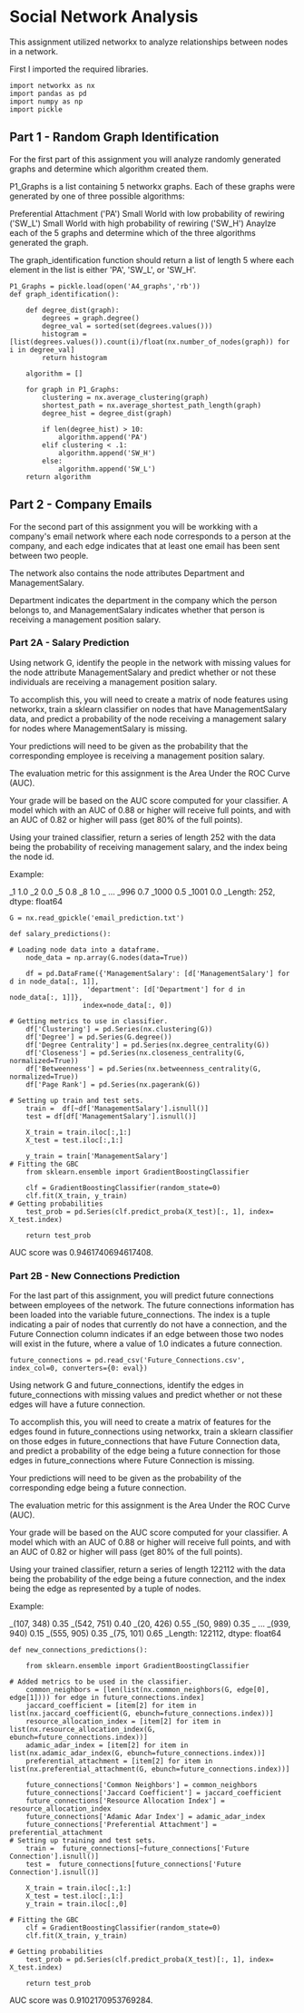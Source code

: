 # Social Network Analysis
This assignment utilized networkx to analyze relationships between nodes in a network.

First I imported the required libraries.
```
import networkx as nx
import pandas as pd
import numpy as np
import pickle
```

## Part 1 - Random Graph Identification
For the first part of this assignment you will analyze randomly generated graphs and determine which algorithm created them.

P1_Graphs is a list containing 5 networkx graphs. Each of these graphs were generated by one of three possible algorithms:

Preferential Attachment ('PA')
Small World with low probability of rewiring ('SW_L')
Small World with high probability of rewiring ('SW_H')
Anaylze each of the 5 graphs and determine which of the three algorithms generated the graph.

The graph_identification function should return a list of length 5 where each element in the list is either 'PA', 'SW_L', or 'SW_H'.
```
P1_Graphs = pickle.load(open('A4_graphs','rb')) 
def graph_identification():

    def degree_dist(graph):
        degrees = graph.degree()
        degree_val = sorted(set(degrees.values()))
        histogram = [list(degrees.values()).count(i)/float(nx.number_of_nodes(graph)) for i in degree_val]
        return histogram

    algorithm = []

    for graph in P1_Graphs:
        clustering = nx.average_clustering(graph)
        shortest_path = nx.average_shortest_path_length(graph)
        degree_hist = degree_dist(graph)

        if len(degree_hist) > 10:
            algorithm.append('PA')
        elif clustering < .1:
            algorithm.append('SW_H')
        else:
            algorithm.append('SW_L')
    return algorithm
 ```
 
## Part 2 - Company Emails
For the second part of this assignment you will be workking with a company's email network where each node corresponds to a person at the company, and each edge indicates that at least one email has been sent between two people.

The network also contains the node attributes Department and ManagementSalary.

Department indicates the department in the company which the person belongs to, and ManagementSalary indicates whether that person is receiving a management position salary.

### Part 2A - Salary Prediction
Using network G, identify the people in the network with missing values for the node attribute ManagementSalary and predict whether or not these individuals are receiving a management position salary.

To accomplish this, you will need to create a matrix of node features using networkx, train a sklearn classifier on nodes that have ManagementSalary data, and predict a probability of the node receiving a management salary for nodes where ManagementSalary is missing.

Your predictions will need to be given as the probability that the corresponding employee is receiving a management position salary.

The evaluation metric for this assignment is the Area Under the ROC Curve (AUC).

Your grade will be based on the AUC score computed for your classifier. A model which with an AUC of 0.88 or higher will receive full points, and with an AUC of 0.82 or higher will pass (get 80% of the full points).

Using your trained classifier, return a series of length 252 with the data being the probability of receiving management salary, and the index being the node id.

Example:

   _1       1.0
   _2       0.0
   _5       0.8
   _8       1.0
   _    ...
   _996     0.7
   _1000    0.5
   _1001    0.0
   _Length: 252, dtype: float64
```
G = nx.read_gpickle('email_prediction.txt')

def salary_predictions():

# Loading node data into a dataframe.
    node_data = np.array(G.nodes(data=True))

    df = pd.DataFrame({'ManagementSalary': [d['ManagementSalary'] for d in node_data[:, 1]],
                   'department': [d['Department'] for d in node_data[:, 1]]},
                  index=node_data[:, 0])
                  
# Getting metrics to use in classifier.
    df['Clustering'] = pd.Series(nx.clustering(G))
    df['Degree'] = pd.Series(G.degree())
    df['Degree Centrality'] = pd.Series(nx.degree_centrality(G))
    df['Closeness'] = pd.Series(nx.closeness_centrality(G, normalized=True))
    df['Betweenness'] = pd.Series(nx.betweenness_centrality(G, normalized=True))
    df['Page Rank'] = pd.Series(nx.pagerank(G))

# Setting up train and test sets.
    train =  df[~df['ManagementSalary'].isnull()]
    test = df[df['ManagementSalary'].isnull()]

    X_train = train.iloc[:,1:]
    X_test = test.iloc[:,1:]

    y_train = train['ManagementSalary']
# Fitting the GBC
    from sklearn.ensemble import GradientBoostingClassifier

    clf = GradientBoostingClassifier(random_state=0)
    clf.fit(X_train, y_train)
# Getting probabilities
    test_prob = pd.Series(clf.predict_proba(X_test)[:, 1], index= X_test.index)

    return test_prob
```
AUC score was 0.9461740694617408.

### Part 2B - New Connections Prediction
For the last part of this assignment, you will predict future connections between employees of the network. The future connections information has been loaded into the variable future_connections. The index is a tuple indicating a pair of nodes that currently do not have a connection, and the Future Connection column indicates if an edge between those two nodes will exist in the future, where a value of 1.0 indicates a future connection.
```
future_connections = pd.read_csv('Future_Connections.csv', index_col=0, converters={0: eval})
```

Using network G and future_connections, identify the edges in future_connections with missing values and predict whether or not these edges will have a future connection.

To accomplish this, you will need to create a matrix of features for the edges found in future_connections using networkx, train a sklearn classifier on those edges in future_connections that have Future Connection data, and predict a probability of the edge being a future connection for those edges in future_connections where Future Connection is missing.

Your predictions will need to be given as the probability of the corresponding edge being a future connection.

The evaluation metric for this assignment is the Area Under the ROC Curve (AUC).

Your grade will be based on the AUC score computed for your classifier. A model which with an AUC of 0.88 or higher will receive full points, and with an AUC of 0.82 or higher will pass (get 80% of the full points).

Using your trained classifier, return a series of length 122112 with the data being the probability of the edge being a future connection, and the index being the edge as represented by a tuple of nodes.

Example:

_(107, 348)    0.35
_(542, 751)    0.40
_(20, 426)     0.55
_(50, 989)     0.35
_          ...
_(939, 940)    0.15
_(555, 905)    0.35
_(75, 101)     0.65
_Length: 122112, dtype: float64
    
    
```    
def new_connections_predictions():

    from sklearn.ensemble import GradientBoostingClassifier
    
# Added metrics to be used in the classifier.
    common_neighbors = [len(list(nx.common_neighbors(G, edge[0], edge[1]))) for edge in future_connections.index]
    jaccard_coefficient = [item[2] for item in list(nx.jaccard_coefficient(G, ebunch=future_connections.index))]
    resource_allocation_index = [item[2] for item in list(nx.resource_allocation_index(G, ebunch=future_connections.index))]
    adamic_adar_index = [item[2] for item in list(nx.adamic_adar_index(G, ebunch=future_connections.index))]
    preferential_attachment = [item[2] for item in list(nx.preferential_attachment(G, ebunch=future_connections.index))]

    future_connections['Common Neighbors'] = common_neighbors
    future_connections['Jaccard Coefficient'] = jaccard_coefficient
    future_connections['Resource Allocation Index'] = resource_allocation_index
    future_connections['Adamic Adar Index'] = adamic_adar_index
    future_connections['Preferential Attachment'] = preferential_attachment
# Setting up training and test sets.
    train =  future_connections[~future_connections['Future Connection'].isnull()]
    test =  future_connections[future_connections['Future Connection'].isnull()]

    X_train = train.iloc[:,1:]
    X_test = test.iloc[:,1:]
    y_train = train.iloc[:,0]

# Fitting the GBC
    clf = GradientBoostingClassifier(random_state=0)
    clf.fit(X_train, y_train)
    
# Getting probabilities
    test_prob = pd.Series(clf.predict_proba(X_test)[:, 1], index= X_test.index)

    return test_prob
```
AUC score was 0.9102170953769284.

